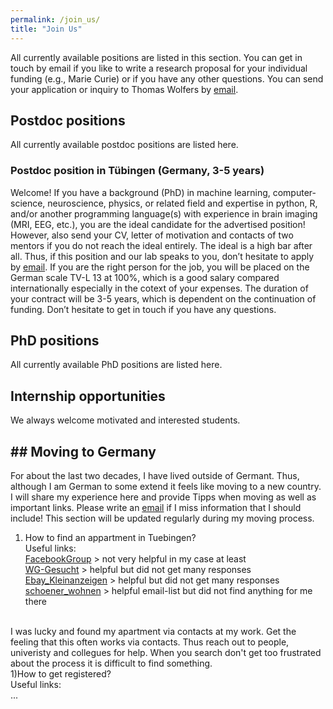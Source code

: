 ```yaml
---
permalink: /join_us/
title: "Join Us"
---
```


All currently available positions are listed in this section. You can get in touch by email if you like to write a research proposal for your individual funding (e.g., Marie Curie) or if you have any other questions. You can send your application or inquiry to Thomas Wolfers by [email](mailto:dr.thomas.wolfers@gmail.com).

## Postdoc positions
All currently available postdoc positions are listed here.

### Postdoc position in Tübingen (Germany, 3-5 years) 
Welcome! If you have a background (PhD) in machine learning, computer-science, neuroscience, physics, or related field and expertise in python, R, and/or another programming language(s) with experience in brain imaging (MRI, EEG, etc.), you are the ideal candidate for the advertised position! However, also send your CV, letter of motivation and contacts of two mentors if you do not reach the ideal entirely. The ideal is a high bar after all. Thus, if this position and our lab speaks to you, don’t hesitate to apply by [email](mailto:dr.thomas.wolfers@gmail.com). If you are the right person for the job, you will be placed on the German scale TV-L 13 at 100%, which is a good salary compared internationally especially in the cotext of your expenses. The duration of your contract will be 3-5 years, which is dependent on the continuation of funding. Don’t hesitate to get in touch if you have any questions.

## PhD positions
All currently available PhD positions are listed here.

## Internship opportunities
We always welcome motivated and interested students.

## ## Moving to Germany
For about the last two decades, I have lived outside of Germant. Thus, although I am German to some extend it feels like moving to a new country. I will share my experience here and provide Tipps when moving as well as important links. Please write an [email](mailto:dr.thomas.wolfers@gmail.com) if I miss information that I should include! This section will be updated regularly during my moving process.
<br>
1) How to find an appartment in Tuebingen?<br>
Useful links:<br>
[FacebookGroup](https://www.facebook.com/groups/Tuebingen.Immo) > not very helpful in my case at least<br>
[WG-Gesucht](https://www.wg-gesucht.de) > helpful but did not get many responses<br>
[Ebay_Kleinanzeigen](https://www.ebay-kleinanzeigen.de) > helpful but did not get many responses<br>
[schoener_wohnen]( https://lists.schokokeks.org/mailman/listinfo.cgi/schoener-wohnen ) > helpful email-list but did not find anything for me there<br>
<br>
I was lucky and found my apartment via contacts at my work. Get the feeling that this often works via contacts. Thus reach out to people, univeristy and collegues for help. When you search don't get too frustrated about the process it is difficult to find something.
<br>
1)How to get registered?<br>
Useful links:<br>
...


